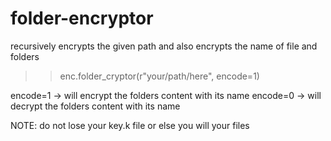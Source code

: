 # folder-encryptor

recursively encrypts the given path and also encrypts the name of file and folders


>> enc.folder_cryptor(r"your/path/here", encode=1)

encode=1 -> will encrypt the folders content with its name
encode=0 -> will decrypt the folders content with its name

NOTE: do not lose your key.k file or else you will your files